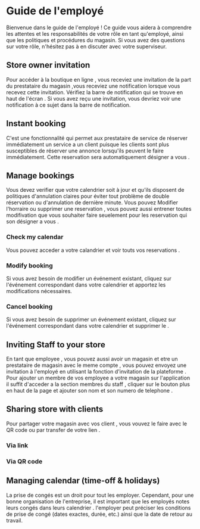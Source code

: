 # Guide de l'employé
Bienvenue dans le guide de l'employé ! Ce guide vous aidera à comprendre les attentes et les responsabilités de votre rôle en tant qu'employé, ainsi que les politiques et procédures du magasin. Si vous avez des questions sur votre rôle, n'hésitez pas à en discuter avec votre superviseur.


## Store owner invitation
Pour accéder à la boutique en ligne , vous receviez une invitation de la part du prestataire du magasin ,vous receviez une notification lorsque vous recevez cette invitation.
Vérifiez la barre de notification qui se trouve en haut de l'écran .
Si vous avez reçu une invitation, vous devriez voir une notification à ce sujet dans la barre de notification. 
## Instant booking
C'est une fonctionnalité qui permet aux prestataire de service de réserver immédiatement un service a un client puisque les clients sont plus susceptibles de réserver une annonce lorsqu'ils peuvent le faire immédiatement.
Cette reservation sera automatiquement désigner a vous .

## Manage bookings

Vous devez verifier que votre calendrier soit à jour et qu'ils disposent de politiques d'annulation claires pour éviter tout problème de double réservation ou d'annulation de dernière minute. Vous pouvez Modifier l'horraire ou supprimer une reservation , vous pouvez aussi entrener toutes modifivation que vous souhaiter faire seuelement pour les reservation qui son désigner a vous .

### Check my calendar
Vous pouvez acceder a votre calandrier et voir touts vos reservations .
### Modify booking
 Si vous avez besoin de modifier un événement existant, cliquez sur l'événement correspondant dans votre calendrier et apportez les modifications nécessaires.

### Cancel booking
 Si vous avez besoin de supprimer un événement existant, cliquez sur l'événement correspondant dans votre calendrier et supprimer le .

## Inviting Staff to your store
En tant que employee , vous pouvez aussi avoir un magasin et etre un prestataire de magasin avec le meme compte , vous pouvez envoyez une invitation à l'employé en utilisant la fonction d'invitation de la plateforme .
Pour ajouter un membre de vos employee a votre magasin sur l'application il suffit d'acceder a la section membres du staff , cliquer sur le bouton plus en haut de la page et ajouter son nom et son numero de telephone .

## Sharing store with clients
Pour partager votre magasin avec vos client , vous vouvez le faire avec le QR code ou par transfer de votre lien .

### Via link

### Via QR code

## Managing calendar (time-off & holidays)
La prise de congés est un droit pour tout les employer. Cependant, pour une bonne organisation de l'entreprise, il est important que les employés notes leurs congés dans leurs calendrier .
 l'employer peut préciser les conditions de prise de congé (dates exactes, durée, etc.) ainsi que la date de retour au travail.